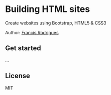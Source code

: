 # Building HTML sites #

Create websites using Bootstrap, HTML5 & CSS3

Author: [Francis Rodrigues][1]

## Get started ##

...

## License ##

MIT

  [1]: https://github.com/francisrod01
